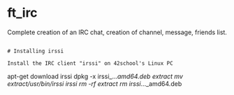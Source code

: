 # ft_irc

Complete creation of an IRC chat, creation of channel, message, friends list.

```

# Installing irssi

Install the IRC client "irssi" on 42school's Linux PC

```
apt-get download irssi
dpkg -x irssi_..._amd64.deb extract
mv extract/usr/bin/irssi irssi
rm -rf extract
rm irssi_..._amd64.deb
```

